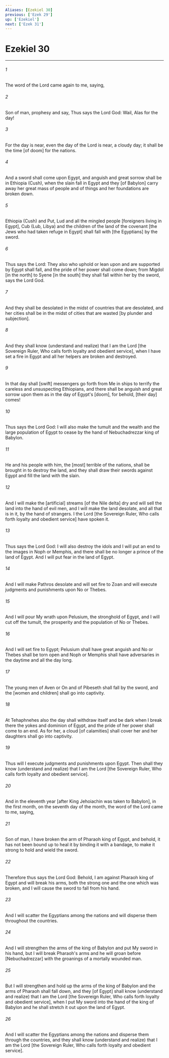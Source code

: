 ```yaml
---
Aliases: [Ezekiel 30]
previous: ['Ezek 29']
up: ['Ezekiel']
next: ['Ezek 31']
---
```

# Ezekiel 30

***


###### 1 


The word of the Lord came again to me, saying, 


###### 2 


Son of man, prophesy and say, Thus says the Lord God: Wail, Alas for the day! 


###### 3 


For the day is near, even the day of the Lord is near, a cloudy day; it shall be the time [of doom] for the nations. 


###### 4 


And a sword shall come upon Egypt, and anguish and great sorrow shall be in Ethiopia (Cush), when the slain fall in Egypt and they [of Babylon] carry away her great mass of people and of things and her foundations are broken down. 


###### 5 


Ethiopia (Cush) and Put, Lud and all the mingled people [foreigners living in Egypt], Cub (Lub, Libya) and the children of the land of the covenant [the Jews who had taken refuge in Egypt] shall fall with [the Egyptians] by the sword. 


###### 6 


Thus says the Lord: They also who uphold or lean upon and are supported by Egypt shall fall, and the pride of her power shall come down; from Migdol [in the north] to Syene [in the south] they shall fall within her by the sword, says the Lord God. 


###### 7 


And they shall be desolated in the midst of countries that are desolated, and her cities shall be in the midst of cities that are wasted [by plunder and subjection]. 


###### 8 


And they shall know (understand and realize) that I am the Lord [the Sovereign Ruler, Who calls forth loyalty and obedient service], when I have set a fire in Egypt and all her helpers are broken and destroyed. 


###### 9 


In that day shall [swift] messengers go forth from Me in ships to terrify the careless and unsuspecting Ethiopians, and there shall be anguish and great sorrow upon them as in the day of Egypt's [doom], for behold, [their day] comes! 


###### 10 


Thus says the Lord God: I will also make the tumult and the wealth and the large population of Egypt to cease by the hand of Nebuchadrezzar king of Babylon. 


###### 11 


He and his people with him, the [most] terrible of the nations, shall be brought in to destroy the land, and they shall draw their swords against Egypt and fill the land with the slain. 


###### 12 


And I will make the [artificial] streams [of the Nile delta] dry and will sell the land into the hand of evil men, and I will make the land desolate, and all that is in it, by the hand of strangers. I the Lord [the Sovereign Ruler, Who calls forth loyalty and obedient service] have spoken it. 


###### 13 


Thus says the Lord God: I will also destroy the idols and I will put an end to the images in Noph or Memphis, and there shall be no longer a prince of the land of Egypt. And I will put fear in the land of Egypt. 


###### 14 


And I will make Pathros desolate and will set fire to Zoan and will execute judgments and punishments upon No or Thebes. 


###### 15 


And I will pour My wrath upon Pelusium, the stronghold of Egypt, and I will cut off the tumult, the prosperity and the population of No or Thebes. 


###### 16 


And I will set fire to Egypt; Pelusium shall have great anguish and No or Thebes shall be torn open and Noph or Memphis shall have adversaries in the daytime and all the day long. 


###### 17 


The young men of Aven or On and of Pibeseth shall fall by the sword, and the [women and children] shall go into captivity. 


###### 18 


At Tehaphnehes also the day shall withdraw itself and be dark when I break there the yokes and dominion of Egypt, and the pride of her power shall come to an end. As for her, a cloud [of calamities] shall cover her and her daughters shall go into captivity. 


###### 19 


Thus will I execute judgments and punishments upon Egypt. Then shall they know (understand and realize) that I am the Lord [the Sovereign Ruler, Who calls forth loyalty and obedient service]. 


###### 20 


And in the eleventh year [after King Jehoiachin was taken to Babylon], in the first month, on the seventh day of the month, the word of the Lord came to me, saying, 


###### 21 


Son of man, I have broken the arm of Pharaoh king of Egypt, and behold, it has not been bound up to heal it by binding it with a bandage, to make it strong to hold and wield the sword. 


###### 22 


Therefore thus says the Lord God: Behold, I am against Pharaoh king of Egypt and will break his arms, both the strong one and the one which was broken, and I will cause the sword to fall from his hand. 


###### 23 


And I will scatter the Egyptians among the nations and will disperse them throughout the countries. 


###### 24 


And I will strengthen the arms of the king of Babylon and put My sword in his hand, but I will break Pharaoh's arms and he will groan before [Nebuchadrezzar] with the groanings of a mortally wounded man. 


###### 25 


But I will strengthen and hold up the arms of the king of Babylon and the arms of Pharaoh shall fall down, and they [of Egypt] shall know (understand and realize) that I am the Lord [the Sovereign Ruler, Who calls forth loyalty and obedient service], when I put My sword into the hand of the king of Babylon and he shall stretch it out upon the land of Egypt. 


###### 26 


And I will scatter the Egyptians among the nations and disperse them through the countries, and they shall know (understand and realize) that I am the Lord [the Sovereign Ruler, Who calls forth loyalty and obedient service].
